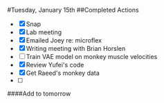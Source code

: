 #Tuesday, January 15th
##Completed Actions
- [X] Snap
- [X] Lab meeting
- [X] Emailed Joey re: microflex
- [X] Writing meeting with Brian Horslen
- [ ] Train VAE model on monkey muscle velocities
- [X] Review Yufei's code
- [X] Get Raeed's monkey data
- [ ] 

####Add to tomorrow

